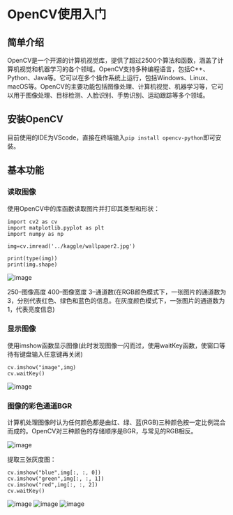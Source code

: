 # OpenCV使用入门
## 简单介绍
OpenCV是一个开源的计算机视觉库，提供了超过2500个算法和函数，涵盖了计算机视觉和机器学习的各个领域。OpenCV支持多种编程语言，包括C++、Python、Java等。它可以在多个操作系统上运行，包括Windows、Linux、macOS等。OpenCV的主要功能包括图像处理、计算机视觉、机器学习等，它可以用于图像处理、目标检测、人脸识别、手势识别、运动跟踪等多个领域。
## 安装OpenCV
目前使用的IDE为VScode，直接在终端输入`pip install opencv-python`即可安装。
## 基本功能
### 读取图像
使用OpenCV中的库函数读取图片并打印其类型和形状：
```
import cv2 as cv
import matplotlib.pyplot as plt
import numpy as np

img=cv.imread('../kaggle/wallpaper2.jpg')

print(type(img))
print(img.shape)
```
![image](https://github.com/litterqi/Computer-Vision/assets/123362884/b11d1763-c7a3-44d1-b09a-ef032f88c206)

250–图像高度 400–图像宽度 3–通道数(在RGB颜色模式下，一张图片的通道数为3，分别代表红色、绿色和蓝色的信息。在灰度颜色模式下，一张图片的通道数为1，代表亮度信息)
### 显示图像
使用imshow函数显示图像(此时发现图像一闪而过，使用waitKey函数，使窗口等待有键盘输入任意键再关闭)
```
cv.imshow("image",img)
cv.waitKey()
```
![image](https://github.com/litterqi/Computer-Vision/assets/123362884/fb92dba9-085a-4924-b3a8-2eea4ab452a6)
### 图像的彩色通道BGR
计算机处理图像时认为任何颜色都是由红、绿、蓝(RGB)三种颜色按一定比例混合而成的。OpenCV对三种颜色的存储顺序是BGR，与常见的RGB相反。

![image](https://github.com/litterqi/Computer-Vision/assets/123362884/aed5ac75-a7ad-4d9f-832b-1de360244cfe)

提取三张灰度图：
```
cv.imshow("blue",img[:, :, 0])
cv.imshow("green",img[:, :, 1])
cv.imshow("red",img[:, :, 2])
cv.waitKey()
```
![image](https://github.com/litterqi/Computer-Vision/assets/123362884/223520a2-6369-4808-94a5-0906cf273ac7)
![image](https://github.com/litterqi/Computer-Vision/assets/123362884/58c9bd56-b2f0-4381-b47b-4addc8c8503f)
![image](https://github.com/litterqi/Computer-Vision/assets/123362884/c4dca55b-5a2e-4d56-b625-3964d7e454ff)


